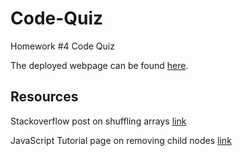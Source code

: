 # Code-Quiz
Homework #4 Code Quiz

The deployed webpage can be found [here](https://matthewronaldjohnson.github.io/Code-Quiz/).

## Resources
Stackoverflow post on shuffling arrays [link](https://stackoverflow.com/questions/2450954/how-to-randomize-shuffle-a-javascript-array)

JavaScript Tutorial page on removing child nodes [link](https://www.javascripttutorial.net/dom/manipulating/remove-all-child-nodes/)
